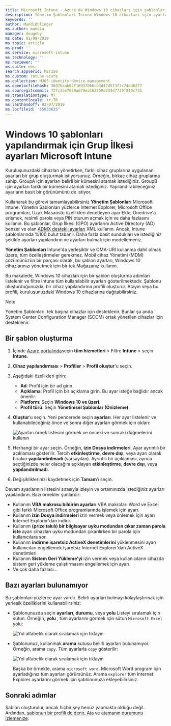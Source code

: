 ```yaml
---
title: Microsoft Intune - Azure'da Windows 10 cihazları için şablonları kullanma | Microsoft Docs
description: Yönetim Şablonları Intune Windows 10 cihazları için ayarlar grupları oluşturmak için kullanın. Bu ayarları bir cihaz yapılandırma profilinde de Office programları denetlemek, Internet Explorer özelliklerini güvenli, OneDrive erişimi denetlemek, Uzak Masaüstü özelliklerini kullanmak, otomatik etkinleştirmek, güç yönetimi ayarlarını ayarlayın, HTTP yazdırma, farklı bir kullanıcı için kullanın oturum açma seçenekleri ve olay günlüğünün boyutunu denetimi.
keywords: ''
author: MandiOhlinger
ms.author: mandia
manager: dougeby
ms.date: 01/09/2019
ms.topic: article
ms.prod: ''
ms.service: microsoft-intune
ms.technology: ''
ms.reviewer: ''
ms.suite: ems
search.appverid: MET150
ms.custom: intune-azure
ms.collection: M365-identity-device-management
ms.openlocfilehash: 36076aab02f16937066cb3d47d573f7c74dd6277
ms.sourcegitcommit: 727c3ae7659ad79ea162250d234d7730f840c731
ms.translationtype: MT
ms.contentlocale: tr-TR
ms.lasthandoff: 02/07/2019
ms.locfileid: "55833625"
---
```

# <a name="windows-10-templates-to-configure-group-policy-settings-in-microsoft-intune"></a>Windows 10 şablonları yapılandırmak için Grup İlkesi ayarları Microsoft Intune

Kuruluşunuzdaki cihazları yönetirken, farklı cihaz gruplarına uygulanan ayarları bir grup oluşturmak istiyorsunuz. Örneğin, birkaç cihaz gruplarına sahip. GroupA için ayarları belirli bir kümesini atamak istediğiniz. GroupB için ayarları farklı bir kümesini atamak istediğiniz. Yapılandırabileceğiniz ayarların basit bir görünümünü de istiyor.

Kullanarak bu görevi tamamlayabilirsiniz **Yönetim Şablonları** Microsoft Intune. Yönetim Şablonları yüzlerce Internet Explorer, Microsoft Office programları, Uzak Masaüstü özellikleri denetleyen ayar Ekle, Onedrive'a erişmek, resimli parola veya PIN oturum açmak için ve daha fazlasını kullanın. Bu şablonlar, Grup İlkesi (GPO) ayarlarını Active Directory (AD) benzer ve olan [ADMX destekli ayarları](https://docs.microsoft.com/windows/client-management/mdm/understanding-admx-backed-policies) XML kullanın. Ancak, Intune şablonlarında %100 bulut tabanlı. Daha fazla basit sundukları ve istediğiniz şekilde ayarları yapılandırın ve ayarları bulmak için modellemeniz.

**Yönetim Şablonları** Intune'da yerleşiktir ve OMA-URI kullanma dahil olmak üzere, tüm özelleştirmeler gerekmez. Mobil cihaz Yönetimi (MDM) çözümünüzün bir parçası olarak, bu şablon ayarları, Windows 10 cihazlarınızı yönetmek için bir tek Mağazanız kullanın.

Bu makalede, Windows 10 cihazları için bir şablon oluşturma adımları listelenir ve filtre Intune tüm kullanılabilir ayarları gösterilmektedir. Şablonu oluşturduğunuzda, bir cihaz yapılandırma profili oluşturur. Atayın veya bu profili, kuruluşunuzdaki Windows 10 cihazlarına dağıtabilirsiniz.

> [!NOTE]
> Yönetim Şablonları, tek başına cihazlar için desteklenir. Bunlar şu anda System Center Configuration Manager (SCCM) ortak yönetilen cihazlar için desteklenir.

## <a name="create-a-template"></a>Bir şablon oluşturma

1. İçinde [Azure portalında](https://portal.azure.com)seçin **tüm hizmetleri** > Filtre **Intune** > seçin **Intune**.
2. **Cihaz yapılandırması** > **Profiller** > **Profil oluştur**'u seçin.
3. Aşağıdaki özellikleri girin:

    - **Ad**: Profil için bir ad girin.
    - **Açıklama**: Profil için bir açıklama girin. Bu ayar isteğe bağlıdır ancak önerilir.
    - **Platform**: Seçin **Windows 10 ve üzeri**.
    - **Profil türü**: Seçin **Yönetimsel Şablonlar (Önizleme)**.

4. **Oluştur**’u seçin. Yeni pencerede seçin **ayarları**. Her ayar listelenir ve kullanabileceğiniz önce ve sonra diğer ayarları görmek için okları:

    ![Ayarları örnek listesini görmek ve önceki ve sonraki düğmelerini kullanın](./media/administrative-templates-windows/sample-settings-list-next-page.png)

5. Herhangi bir ayar seçin. Örneğin, **izin Dosya indirmeleri**. Ayar ayrıntılı bir açıklaması gösterilir. Tercih **etkinleştirme**, **devre dışı**, veya ayarı olarak bırakın **yapılandırılmadı** (varsayılan). Ayrıntılı bir açıklaması, ayrıca seçtiğinizde neler olacağını açıklayan **etkinleştirme**, **devre dışı**, veya **yapılandırılmadı**.
6. Değişikliklerinizi kaydetmek için **Tamam**’ı seçin.

Devam ayarlarının listesini sırasıyla izleyin ve ortamınızda istediğiniz ayarları yapılandırın. Bazı örnekler şunlardır:

- Kullanım **VBA makrosu bildirim ayarları** VBA makroları Word ve Excel gibi farklı Microsoft Office programlarında işlemek için ayarı.
- Kullanım **izin Dosya indirmeleri** izin vermek veya önlemek için ayarı Internet Explorer'dan indirir.
- Kullanım **(prize takılı) bir bilgisayar uyku modundan çıkar zaman parola iste** ayarı cihazları uyku modundan çıkarılırken bir parola için kullanıcılara sor.
- Kullanım **indirme işaretsiz ActiveX denetimlerini** yüklenmesini ayarı kullanıcıları engellemek işaretsiz Internet Explorer'dan ActiveX denetimleri.
- Kullanım **Sistem Geri Yükleme'yi** izin vermek veya kullanıcıların cihazda sistem geri yükleme çalıştırmasını engellemek için ayarı.
- Ve çok daha fazlası...

## <a name="find-some-settings"></a>Bazı ayarları bulunamıyor

Bu şablonları yüzlerce ayar vardır. Belirli ayarları bulmayı kolaylaştırmak için yerleşik özelliklerini kullanabilirsiniz:

- Şablonunuzda seçin **ayarları**, **durumu**, veya **yolu** Listeyi sıralamak için sütun. Örneğin, **yolu** , tüm ayarlarını görmek için sütun `Microsoft Excel` yolu:

  ![Yol alfabetik olarak sıralamak için tıklayın](./media/administrative-templates-windows/path-filter-shows-excel-options.png)

- Şablonunuz, kullanmak **arama** kutusu belirli ayarları bulunamıyor. Örneğin, arama `copy`. Tüm ayarlarla `copy` gösterilir:

  ![Yol alfabetik olarak sıralamak için tıklayın](./media/administrative-templates-windows/search-copy-settings.png)

  Başka bir örnekte, arama `microsoft word`. Microsoft Word program için ayarladığınız tüm ayarları görürsünüz. Arama `explorer` tüm Internet Explorer ayarlarını görmek için şablonunuza ekleyebilirsiniz.

## <a name="next-steps"></a>Sonraki adımlar

Şablon oluşturulur, ancak hiçbir şey henüz yapmakta olduğu değil. Ardından, [şablonun bir profili de denir, Ata](device-profile-assign.md) ve [atamanın durumunu izlemenize](device-profile-monitor.md).
